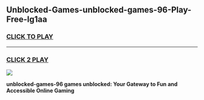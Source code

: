 
## Unblocked-Games-unblocked-games-96-Play-Free-lg1aa
<h3>
<a href="https://premium76.site?title=unblocked-games-96&ref=18A1">CLICK TO PLAY</a></h3>
<hr>

<h3>
<a href="https://premium76.site?title=unblocked-games-96&ref=18A1">CLICK 2 PLAY</a>
  
</h3>

<a href="https://premium76.site?title=unblocked-games-96&ref=18A1"><img src="https://clearcache.store/games.png"></a>


**unblocked-games-96 games unblocked: Your Gateway to Fun and Accessible Online Gaming**
